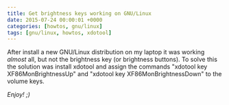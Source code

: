 ```yaml
---
title: Get brightness keys working on GNU/Linux
date: 2015-07-24 00:00:01 +0000
categories: [howtos, gnu/linux]
tags: [gnu/linux, howtos, xdotool]
---
```


After install a new GNU/Linux distribution on my laptop it was working _almost_ all, but not the brightness key (or brightness buttons).
To solve this the solution was install xdotool and assign the commands "xdotool key XF86MonBrightnessUp" and
"xdotool key XF86MonBrightnessDown" to the volume keys.

_Enjoy! ;)_
